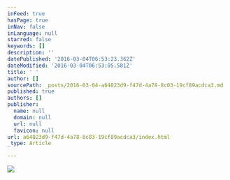 ```yaml
---
inFeed: true
hasPage: true
inNav: false
inLanguage: null
starred: false
keywords: []
description: ''
datePublished: '2016-03-04T06:53:23.362Z'
dateModified: '2016-03-04T06:53:05.581Z'
title: ' '
author: []
sourcePath: _posts/2016-03-04-a64023d9-f47d-4a78-8c03-19cf89acdca3.md
published: true
authors: []
publisher:
  name: null
  domain: null
  url: null
  favicon: null
url: a64023d9-f47d-4a78-8c03-19cf89acdca3/index.html
_type: Article

---
```

![](https://the-grid-user-content.s3-us-west-2.amazonaws.com/31bc3df9-e7db-4e63-957d-d1615003aa31.png)

#
